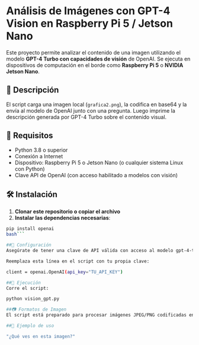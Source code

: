 # Análisis de Imágenes con GPT-4 Vision en Raspberry Pi 5 / Jetson Nano

Este proyecto permite analizar el contenido de una imagen utilizando el modelo **GPT-4 Turbo con capacidades de visión** de OpenAI. Se ejecuta en dispositivos de computación en el borde como **Raspberry Pi 5** o **NVIDIA Jetson Nano**.

## 📌 Descripción

El script carga una imagen local (`grafica2.png`), la codifica en base64 y la envía al modelo de OpenAI junto con una pregunta. Luego imprime la descripción generada por GPT-4 Turbo sobre el contenido visual.

## 🚀 Requisitos

- Python 3.8 o superior
- Conexión a Internet
- Dispositivo: Raspberry Pi 5 o Jetson Nano (o cualquier sistema Linux con Python)
- Clave API de OpenAI (con acceso habilitado a modelos con visión)

## 🛠 Instalación

1. **Clonar este repositorio o copiar el archivo**
2. **Instalar las dependencias necesarias**:

```bash
pip install openai
bash```

##🔐 Configuración
Asegúrate de tener una clave de API válida con acceso al modelo gpt-4-turbo con capacidades de visión.

Reemplaza esta línea en el script con tu propia clave:

client = openai.OpenAI(api_key="TU_API_KEY")

##🧠 Ejecución
Corre el script:

python vision_gpt.py

##📷 Formatos de Imagen
El script está preparado para procesar imágenes JPEG/PNG codificadas en base64. Puedes modificar el nombre del archivo si usas una imagen diferente.

##📝 Ejemplo de uso

"¿Qué ves en esta imagen?"



